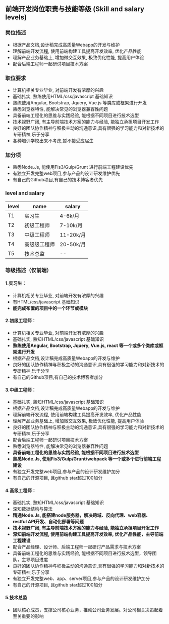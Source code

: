 ## 前端开发岗位职责与技能等级 (Skill and salary levels)

### 岗位描述
* 根据产品文档,设计稿完成高质量Webapp的开发与维护
* 理解前端开发流程, 使用前端构建工具提高开发效率, 优化产品性能
* 理解产品业务基础上, 增加微交互效果, 极致优化性能, 提高用户体验
* 配合后端工程师一起研讨项目技术方案

### 职位要求
* 计算机相关专业毕业, 对前端开发有浓厚的兴趣
* 基础扎实, 熟练使用HTML/css/javascript 基础知识
* 熟练使用Angular, Bootstrap, Jquery, Vue.js 等类库或框架进行开发
* 熟悉浏览器特性, 能解决常见的浏览器兼容性问题
* 具备前端工程化的思维与实践经验, 能根据不同项目进行技术选型
* 技术视野广阔, 有主导前端技术方案的能力与经验, 能独立承担项目开发工作
* 良好的团队协作精神与积极主动的沟通意识,具有很强的学习能力和对新技术的专研精神,乐于分享
* 各种培训学校出来不考虑,暂不接受应届生

### 加分项
* 熟悉Node.Js, 能使用Fis3/Gulp/Grunt 进行前端工程建设优先
* 有独立开发完整web项目,参与产品的设计研发维护优先
* 有自己的Github项目,有自己的技术博客者优先

### level and salary
level|name|salary
|---|---|---|
|T1|实习生|4-6k/月|
|T2|初级工程师|7-10k/月|
|T3|中级工程师|11-20k/月|
|T4|高级级工程师|20-50k/月|
|T5|技术总监|--|

### 等级描述（仅前端）

#### 1.实习生：
* 计算机相关专业毕业, 对前端开发有浓厚的兴趣
* 有HTML/css/javascript 基础知识
* **能完成布置的项目中的一个环节或模块**

#### 2.初级工程师：
* 计算机相关专业毕业, 对前端开发有浓厚的兴趣
* 基础扎实, 熟知HTML/css/javascript 基础知识
* **熟练使用Angular, Bootstrap, Jquery, Vue.js, react 等一个或多个类库或框架进行开发**
* 根据产品文档,设计稿完成高质量Webapp的开发与维护
* 良好的团队协作精神与积极主动的沟通意识,具有很强的学习能力和对新技术的专研精神,乐于分享
* 有自己的Github项目,有自己的技术博客者加分

#### 3.中级工程师：
* 基础扎实, 熟知HTML/css/javascript 基础知识
* 根据产品文档,设计稿完成高质量Webapp的开发与维护
* 理解前端开发流程, 使用前端构建工具提高开发效率, 优化产品性能
* 理解产品业务基础上, 增加微交互效果, 极致优化性能, 提高用户体验
* 良好的团队协作精神与积极主动的沟通意识,具有很强的学习能力和对新技术的专研精神,乐于分享
* 配合后端工程师一起研讨项目技术方案
* 熟悉浏览器特性, 能解决常见的浏览器兼容性问题
* **具备前端工程化的思维与实践经验, 能根据不同项目进行技术选型**
* **熟悉Node.Js, 使用Fis3/Gulp/Grunt/webpack 等一个或多个进行前端工程建设**
* 有独立开发完整web项目,参与产品的设计研发维护加分
* 有自己的开源项目, 且github star超过100加分

#### 4.高级工程师：
* 基础扎实, 熟知HTML/css/javascript 基础知识
* 深知数据结构与算法
* **精通Node.Js, 能搭建node服务器，解决跨域、反向代理、web容器、restful API开发、自动化部署等问题**
* **技术视野广阔, 有主导前端技术方案的能力与经验, 能独立承担项目开发工作**
* **深知前端开发流程, 使用前端构建工具提高开发效率, 优化产品性能，主导前端工程建设**
* 配合产品经理、设计师、后端工程师一起研讨产品需求与技术方案
* 具备前端工程化的思维与实践经验, 能根据不同项目进行技术选型，领导团队，主导项目进度
* 良好的团队协作精神与积极主动的沟通意识,具有很强的学习能力和对新技术的专研精神,乐于分享
* 有独立开发完整web、app、server项目,参与产品的设计研发维护加分
* 有自己的开源项目, 且github star超过100加分


#### 5.技术总监
* 团队核心成员，支撑公司核心业务，推动公司业务发展。对公司相关决策起着至关重要的影响
